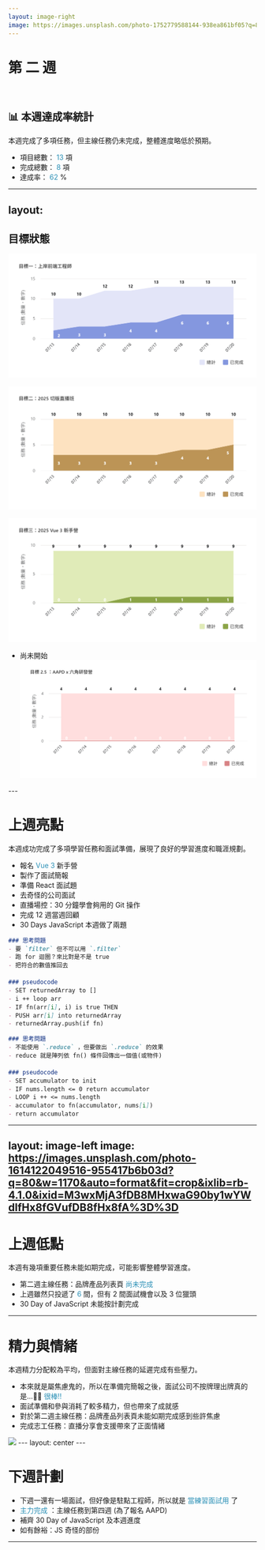 ```yaml
---
layout: image-right
image: https://images.unsplash.com/photo-1752779588144-938ea861bf05?q=80&w=687&auto=format&fit=crop&ixlib=rb-4.1.0&ixid=M3wxMjA3fDB8MHxwaG90by1wYWdlfHx8fGVufDB8fHx8fA%3D%3D
---
```


# 第 二 週
<br/>

## 📊 本週達成率統計
本週完成了多項任務，但主線任務仍未完成，整體進度略低於預期。


- 項目總數：<span v-click> 13 </span> 項
- 完成總數：<span v-click> 8 </span> 項
- 達成率：<span v-click v-mark.circle.orange="3"> 62 </span> %


<style>
  span {
    color: #2B90B6;
  }
</style>
---
layout: 
---
## 目標狀態

<div class="grid grid-cols-2 gap-x-4">
<div v-click>

![alt text](../public/week2-p1.png)

</div>
<div v-click>

![alt text](../public/week2-p2.png)
</div>
<div v-click>

![alt text](../public/week2-p3.png)
</div>
<div v-click>

- 尚未開始
![alt text](../public/week2-p4.png)
</div>
</div>
---

# 上週亮點
本週成功完成了多項學習任務和面試準備，展現了良好的學習進度和職涯規劃。

<v-clicks>

- 報名 <span v-mark.red="1"> Vue 3 </span> 新手營
- 製作了面試簡報
- 準備 React 面試題
- 去奇怪的公司面試
- 直播場控：30 分鐘學會夠用的 Git 操作
- 完成 12 週當週回顧
- 30 Days JavaScript 本週做了兩題

</v-clicks>

<div v-click="7" class="grid grid-cols-2 gap-4">

```markdown [2634. Filter Elements from Array]
### 思考問題
- 要 `filter` 但不可以用 `.filter` 
- 跑 for 迴圈？來比對是不是 true
- 把符合的數值推回去

### pseudocode
- SET returnedArray to []
- i ++ loop arr
- IF fn(arr[i], i) is true THEN
- PUSH arr[i] into returnedArray
- returnedArray.push(if fn)

```
```markdown [2626. Array Reduce Transformation]
### 思考問題
- 不能使用 `.reduce` ，但要做出 `.reduce` 的效果
- reduce 就是陣列依 fn() 條件回傳出一個值(或物件)

### pseudocode
- SET accumulator to init
- IF nums.length <= 0 return accumulator
- LOOP i ++ <= nums.length
- accumulator to fn(accumulator, nums[i])
- return accumulator
```

</div>

<!-- 
[click] 有夠搞笑，我現在才想起來要做簡報，明明之前我們小組員還在聊說一定要做簡報不啦不啦
 -->

---
layout: image-left
image: https://images.unsplash.com/photo-1614122049516-955417b6b03d?q=80&w=1170&auto=format&fit=crop&ixlib=rb-4.1.0&ixid=M3wxMjA3fDB8MHxwaG90by1wYWdlfHx8fGVufDB8fHx8fA%3D%3D
---

# 上週低點
本週有幾項重要任務未能如期完成，可能影響整體學習進度。

- 第二週主線任務：品牌產品列表頁 <span v-mark.red="1"> 尚未完成 </span>
- 上週雖然只投遞了 <span v-mark.circle.green="2"> 6 </span> 間，但有 2 間面試機會以及 3 位獵頭
- 30 Day of JavaScript 未能按計劃完成

<!-- 
[click] 本週要來趕一下進度了，預計要到第四週完成

[click] 還算…可以？

- 因為主力放在準備上週的面試，以及週一(明天)的面試，所以就沒有寫，不過本週還是會補齊
 -->
---

# 精力與情緒
本週精力分配較為平均，但面對主線任務的延遲完成有些壓力。

- 本來就是屬焦慮鬼的，所以在準備完簡報之後，面試公司不按牌理出牌真的是…😶‍🌫️ <span v-click v-mark.red="1" class="text-6xl"> 很棒!! </span>
- 面試準備和參與消耗了較多精力，但也帶來了成就感
- 對於第二週主線任務：品牌產品列表頁未能如期完成感到些許焦慮
- 完成志工任務：直播分享會支援帶來了正面情緒

<img src="https://images.unsplash.com/photo-1586410073908-5f314173d3a5?q=80&w=735&auto=format&fit=crop&ixlib=rb-4.1.0&ixid=M3wxMjA3fDB8MHxwaG90by1wYWdlfHx8fGVufDB8fHx8fA%3D%3D" class="rounded-full w-50 h-50 object-cover object-bottom" v-click="1">
---
layout: center
---

# 下週計劃

- 下週一還有一場面試，但好像是駐點工程師，所以就是 <span v-mark.green="1"> 當練習面試用 </span> 了
- <span v-mark.red="2"> 主力完成 </span>：主線任務到第四週 <v-click at="3">(為了報名 AAPD)</v-click>
- 補齊 30 Day of JavaScript 及本週進度
- 如有餘裕：JS 奇怪的部份

---